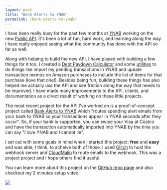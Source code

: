 ```yaml
---
layout: post
title: "Bank Alerts to YNAB"
permalink: /bank-alerts-to-ynab/
---
```


I have been really busy for the past few months at [YNAB](http://www.youneedabudget.com) working on the new [Public API](https://www.youneedabudget.com/introducing-ynabs-api/).  It's been a lot of fun, hard work, and learning along the way.  I have really enjoyed seeing what the community has done with the API so far as well.

Along with helping to build the new API, I have played with building a few things for it too.  I created a [Debt Paydown Calculator](https://github.com/bradymholt/debt-paydown-calculator) and some [utilities](https://github.com/bradymholt/ynab-utils) to do things like import my pending transactions in YNAB and update transaction memos on Amazon purchases to include the list of items for that purchase (love that one!).  Besides being fun, building these things has also helped me actually _use_ the API and see friction along the way that needs to be improved.  I have made many improvements to the API, clients, and documentation as a direct result of working on these little projects.

The most recent project for the API I've worked on is a proof-of-concept project called [Bank Alerts to YNAB](https://github.com/bradymholt/bank-alerts-to-ynab) which "routes spending alert emails from your bank to YNAB so your transactions appear in YNAB seconds after they occur".  So, if your bank is supported, you can swipe your Visa at Costco and have the transaction automatically imported into YNAB by the time you can say "I love YNAB and I cannot lie".

I set out with some goals in mind when I started this project: **free** and **easy** and was able, I think, to acheive both of those.  I used [Glitch](https://glitch.com) to host the webhook server and [CloudMalin](https://cloudmailin.com) to route emails to the webhook.  This was a project project and I hope others find it useful.

You can learn more about this project on the [GitHub repo page](https://github.com/bradymholt/bank-alerts-to-ynab) and also checkout my 2 minutes setup video:

<a href="https://www.youtube.com/watch?v=PDiMCY-NngQ" target="_blank"><img class="alignnone wp-image-2190 size-full" src="https://camo.githubusercontent.com/135a8b22aff4b81b906978f17f54f6dfb385c299/68747470733a2f2f63646e2e676c697463682e636f6d2f31316230666639612d633337352d346563622d393364322d633463303962313064353839253246646f776e6c6f61642e706e673f31353335373439353533313334" /></a>


